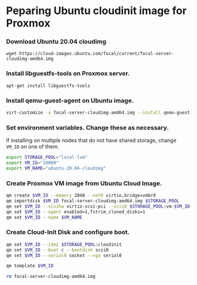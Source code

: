 # Peparing Ubuntu cloudinit image for Proxmox

### Download Ubuntu 20.04 cloudimg
`wget https://cloud-images.ubuntu.com/focal/current/focal-server-cloudimg-amd64.img`

### Install libguestfs-tools on Proxmox server.
`apt-get install libguestfs-tools`

### Install qemu-guest-agent on Ubuntu image.
```sh
virt-customize -a focal-server-cloudimg-amd64.img --install qemu-guest-agent
```
<!-- 
### Enable password authentication in the template. Obviously, not recommended for except for testing.
`virt-customize -a focal-server-cloudimg-amd64.img --run-command "sed -i 's/.*PasswordAuthentication.*/PasswordAuthentication yes/g' /etc/ssh/sshd_config"` -->

### Set environment variables. Change these as necessary.
If installing on multiple nodes that do not have shared storage, change `VM_ID` on one of them.
```sh
export STORAGE_POOL="local-lvm"
export VM_ID="10000"
export VM_NAME="ubuntu-20.04-cloudimg"
```

### Create Proxmox VM image from Ubuntu Cloud Image.
```sh
qm create $VM_ID --memory 2048 --net0 virtio,bridge=vmbr0
qm importdisk $VM_ID focal-server-cloudimg-amd64.img $STORAGE_POOL
qm set $VM_ID --scsihw virtio-scsi-pci --scsi0 $STORAGE_POOL:vm-$VM_ID-disk-0
qm set $VM_ID --agent enabled=1,fstrim_cloned_disks=1
qm set $VM_ID --name $VM_NAME
```

### Create Cloud-Init Disk and configure boot.
```sh
qm set $VM_ID --ide2 $STORAGE_POOL:cloudinit
qm set $VM_ID --boot c --bootdisk scsi0
qm set $VM_ID --serial0 socket --vga serial0

qm template $VM_ID

rm focal-server-cloudimg-amd64.img
```

